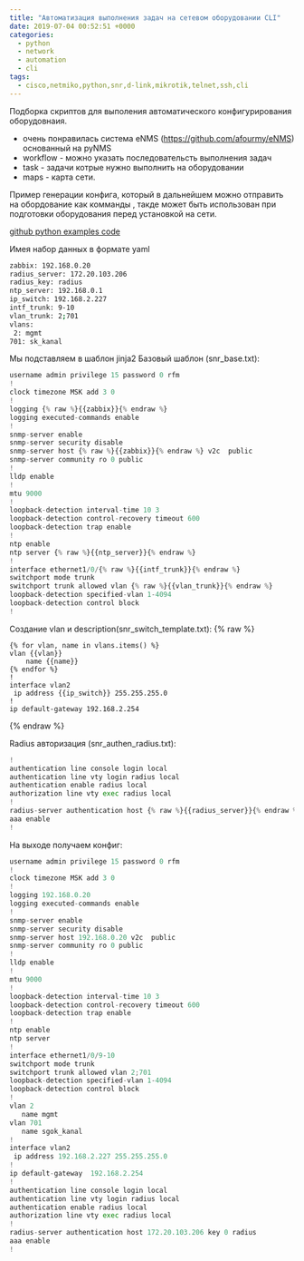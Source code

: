 ```yaml
---
title: "Автоматизация выполнения задач на сетевом оборудовании CLI"
date: 2019-07-04 00:52:51 +0000
categories:
  - python
  - network
  - automation
  - cli
tags:
  - cisco,netmiko,python,snr,d-link,mikrotik,telnet,ssh,cli
---
```



Подборка скриптов для выполения автоматического конфигурирования оборудовнаия.

- очень понравилась система eNMS (https://github.com/afourmy/eNMS) основанный на pyNMS 
 - workflow - можно указать последовательсть выполнения задач
 - task - задачи котрые нужно выполнить на оборудовании
 - maps - карта сети. 


Пример генерации конфига, который в дальнейшем можно отправить на обордование как комманды , 
такде может быть использован при подготовки оборудования перед установкой на сети.

[github python examples code](https://github.com/ya-zero/ya-zero.github.io/tree/master/uploads/generate_config_example)


 Имея набор данных в формате yaml
```sh
zabbix: 192.168.0.20
radius_server: 172.20.103.206
radius_key: radius
ntp_server: 192.168.0.1
ip_switch: 192.168.2.227
intf_trunk: 9-10
vlan_trunk: 2;701
vlans:
 2: mgmt
701: sk_kanal
```

Мы подставляем в шаблон jinja2
  Базовый шаблон (snr_base.txt):

```python
username admin privilege 15 password 0 rfm
!
clock timezone MSK add 3 0
!
logging {% raw %}{{zabbix}}{% endraw %}
logging executed-commands enable
!
snmp-server enable
snmp-server security disable
snmp-server host {% raw %}{{zabbix}}{% endraw %} v2c  public
snmp-server community ro 0 public
!
lldp enable
!
mtu 9000
!
loopback-detection interval-time 10 3
loopback-detection control-recovery timeout 600
loopback-detection trap enable
!
ntp enable
ntp server {% raw %}{{ntp_server}}{% endraw %}
!
interface ethernet1/0/{% raw %}{{intf_trunk}}{% endraw %}
switchport mode trunk
switchport trunk allowed vlan {% raw %}{{vlan_trunk}}{% endraw %}
loopback-detection specified-vlan 1-4094
loopback-detection control block
!
```
 Cоздание vlan и description(snr_switch_template.txt):
{% raw %}
```
{% for vlan, name in vlans.items() %}
vlan {{vlan}}
    name {{name}}
{% endfor %}
!
interface vlan2
 ip address {{ip_switch}} 255.255.255.0
!
ip default-gateway 192.168.2.254
```
{% endraw %}


Radius авторизация (snr_authen_radius.txt):
```python
!
authentication line console login local
authentication line vty login radius local
authentication enable radius local
authorization line vty exec radius local
!
radius-server authentication host {% raw %}{{radius_server}}{% endraw %} key 0 {% raw %}{{radius_key}}{% endraw %}
aaa enable
!
```
На выходе получаем конфиг:

```python
username admin privilege 15 password 0 rfm
!
clock timezone MSK add 3 0
!
logging 192.168.0.20
logging executed-commands enable
!
snmp-server enable
snmp-server security disable
snmp-server host 192.168.0.20 v2c  public
snmp-server community ro 0 public
!
lldp enable
!
mtu 9000
!
loopback-detection interval-time 10 3
loopback-detection control-recovery timeout 600
loopback-detection trap enable
!
ntp enable
ntp server
!
interface ethernet1/0/9-10
switchport mode trunk
switchport trunk allowed vlan 2;701
loopback-detection specified-vlan 1-4094
loopback-detection control block
!
vlan 2
   name mgmt
vlan 701
   name sgok_kanal
!
interface vlan2
 ip address 192.168.2.227 255.255.255.0
!
ip default-gateway  192.168.2.254
!
authentication line console login local
authentication line vty login radius local
authentication enable radius local
authorization line vty exec radius local
!
radius-server authentication host 172.20.103.206 key 0 radius
aaa enable
!
```
 
